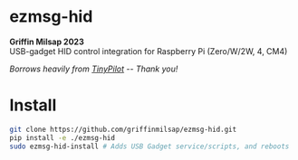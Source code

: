 # ezmsg-hid
__Griffin Milsap 2023__  
USB-gadget HID control integration for Raspberry Pi (Zero/W/2W, 4, CM4)

_Borrows heavily from [TinyPilot](https://github.com/tiny-pilot/tinypilot) -- Thank you!_

# Install
``` bash
git clone https://github.com/griffinmilsap/ezmsg-hid.git
pip install -e ./ezmsg-hid
sudo ezmsg-hid-install # Adds USB Gadget service/scripts, and reboots
```